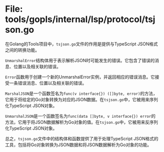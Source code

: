 # File: tools/gopls/internal/lsp/protocol/tsjson.go

在Golang的Tools项目中，`tsjson.go`文件的作用是提供与TypeScript JSON格式之间的转换功能。

`UnmarshalError`结构体用于表示解析JSON时可能发生的错误。它包含了错误的消息、位置以及相关联的错误。

`Error`函数用于创建一个新的UnmarshalError实例，并返回相应的错误消息。它接受一条错误消息、位置以及相关联的错误。

`MarshalJSON`是一个函数签名为`func(v interface{}) ([]byte, error)`的方法，它用于将给定的Go对象转换为对应的JSON数据。在`tsjson.go`中，它被用来序列化TypeScript JSON对象。

`UnmarshalJSON`是一个函数签名为`func(data []byte, v interface{}) error`的方法，它用于将JSON数据解析为Go对象的值。在`tsjson.go`中，它被用来反序列化TypeScript JSON对象。

总之，`tsjson.go`文件中的结构体和函数提供了用于处理TypeScript JSON格式的工具，包括将Go对象转换为JSON数据和将JSON数据解析为Go对象的功能。


